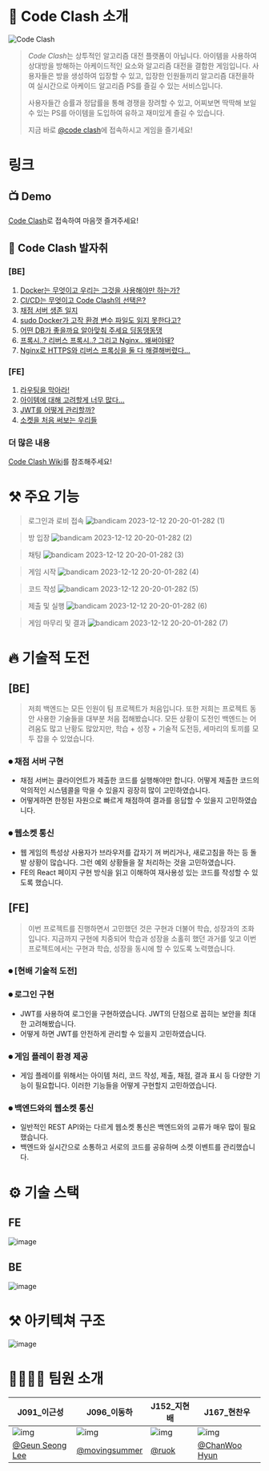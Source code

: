 # 🔎 Code Clash 소개

![Code Clash](https://user-images.githubusercontent.com/43944581/281335955-aa2882f9-c134-40a3-b506-b7ab42815543.png)

> *Code Clash*는 상투적인 알고리즘 대전 플랫폼이 아닙니다. 아이템을 사용하여 상대방을 방해하는 아케이드적인 요소와 알고리즘 대전을 결합한 게임입니다.
> 사용자들은 방을 생성하여 입장할 수 있고, 입장한 인원들끼리 알고리즘 대전을하여 실시간으로 아케이드 알고리즘 PS를 즐길 수 있는 서비스입니다.
>
> 사용자들간 승률과 정답률을 통해 경쟁을 장려할 수 있고, 어찌보면 딱딱해 보일 수 있는 PS를 아이템을 도입하여 유하고 재미있게 즐길 수 있습니다.
>
> 지금 바로 [@code clash](https://codeclash.site)에 접속하시고 게임을 즐기세요!

# 링크

## 📺 Demo

[Code Clash](https://codeclash.site/)로 접속하여 마음껏 즐겨주세요!

## 🥾 Code Clash 발자취

### [BE]

1. [Docker는 무엇이고 우리는 그것을 사용해야만 하는가?](https://github.com/boostcampwm2023/web06-CodeClash/wiki/Docker%EB%8A%94-%EB%AC%B4%EC%97%87%EC%9D%B4%EA%B3%A0-%EC%9A%B0%EB%A6%AC%EB%8A%94-%EA%B7%B8%EA%B2%83%EC%9D%84-%EC%82%AC%EC%9A%A9%ED%95%B4%EC%95%BC%EB%A7%8C-%ED%95%98%EB%8A%94%EA%B0%80%3F)
2. [CI/CD는 무엇이고 Code Clash의 선택은?](https://github.com/boostcampwm2023/web06-CodeClash/wiki/CI-CD-%EB%AC%B8%EC%84%9C)
3. [채점 서버 생존 일지](https://github.com/boostcampwm2023/web06-CodeClash/wiki/scoring-server-%EA%B8%B0%EB%A1%9D)
4. [sudo Docker가 고작 환경 변수 파일도 읽지 못한다고?](https://github.com/boostcampwm2023/web06-CodeClash/wiki/%ED%99%98%EA%B2%BD-%EB%B3%80%EC%88%98-%ED%8C%8C%EC%9D%BC%EC%9D%84-%EB%8F%84%EC%BB%A4%EA%B0%80-%EC%9D%BD%EC%A7%80-%EB%AA%BB%ED%95%98%EB%8A%94-%ED%8A%B8%EB%9F%AC%EB%B8%94-%EC%8A%88%ED%8C%85-%EA%B8%B0%EB%A1%9D)
5. [어떤 DB가 좋을까요 알아맞춰 주세요 딩동댕동댕](https://github.com/boostcampwm2023/web06-CodeClash/wiki/%EB%8D%B0%EC%9D%B4%ED%84%B0%EB%B2%A0%EC%9D%B4%EC%8A%A4-%EC%84%A0%ED%83%9D%EA%B3%BC-%EC%9D%B4%EC%9C%A0)
6. [프록시..? 리버스 프록시..? 그리고 Nginx.. 왜써야돼?](https://github.com/boostcampwm2023/web06-CodeClash/wiki/Nginx%EB%8A%94-%EB%AC%B4%EC%97%87%EC%9D%B4%EA%B3%A0,-%EC%9A%B0%EB%A6%AC%EC%9D%98-%ED%94%84%EB%A1%9C%EC%A0%9D%ED%8A%B8-%EA%B5%AC%EC%84%B1%EC%97%90-%EC%9E%88%EC%96%B4%EC%84%9C-%EC%84%A0%ED%83%9D%EC%9D%BC%EA%B9%8C-%ED%95%84%EC%88%98%EC%9D%BC%EA%B9%8C%3F)
7. [Nginx로 HTTPS와 리버스 프록싱을 둘 다 해결해버렸다...](https://github.com/boostcampwm2023/web06-CodeClash/wiki/nginx%EC%97%90-https-%EC%84%A4%EC%A0%95%ED%95%98%EA%B8%B0)

### [FE]

1. [라우팅을 막아라!](https://github.com/boostcampwm2023/web06-CodeClash/wiki/%EC%9D%B4%EC%83%81%ED%95%9C-%EB%9D%BC%EC%9A%B0%ED%8C%85%EC%9D%84-%EB%A7%89%EC%95%84%EB%9D%BC)
2. [아이템에 대해 고려할게 너무 많다...](<https://github.com/boostcampwm2023/web06-CodeClash/wiki/%EC%95%84%EC%9D%B4%ED%85%9C%EC%9D%84-%EA%B4%80%EB%A6%AC%ED%95%98%EB%8A%94-%EB%B0%A9%EB%B2%95%EC%97%90-%EA%B4%80%ED%95%98%EC%97%AC(%EB%AC%B8%EC%A0%9C-%ED%95%B4%EA%B2%B0%EC%A4%91)>)
3. [JWT를 어떻게 관리할까?](https://github.com/boostcampwm2023/web06-CodeClash/wiki/%EB%A1%9C%EA%B7%B8%EC%9D%B8%EC%97%90-%EA%B4%80%ED%95%98%EC%97%AC)
4. [소켓을 처음 써보는 우리들](https://github.com/boostcampwm2023/web06-CodeClash/wiki/%EC%86%8C%EC%BC%93-%EC%9D%B4%EB%B2%A4%ED%8A%B8-%EA%B4%80%EB%A6%AC)

### 더 많은 내용

[Code Clash Wiki](https://github.com/boostcampwm2023/web06-CodeClash/wiki)를 참조해주세요!

# ⚒️ 주요 기능

> 로그인과 로비 접속
> ![bandicam 2023-12-12 20-20-01-282 (1)](https://github.com/boostcampwm2023/web06-CodeClash/assets/77053595/c5b430d1-a375-4760-a38f-8f10586003d5)

> 방 입장
> ![bandicam 2023-12-12 20-20-01-282 (2)](https://github.com/boostcampwm2023/web06-CodeClash/assets/77053595/4e3145a6-c656-4fd6-be80-82c201c348cd)

> 채팅
> ![bandicam 2023-12-12 20-20-01-282 (3)](https://github.com/boostcampwm2023/web06-CodeClash/assets/77053595/ce30dc2c-2f23-4238-b61e-039fb8cc1c18)

> 게임 시작
> ![bandicam 2023-12-12 20-20-01-282 (4)](https://github.com/boostcampwm2023/web06-CodeClash/assets/77053595/8a6db8fc-5733-447b-b9c6-44bcd87a102e)

> 코드 작성
> ![bandicam 2023-12-12 20-20-01-282 (5)](https://github.com/boostcampwm2023/web06-CodeClash/assets/77053595/dd791286-964c-4647-84a2-79e39f57f2eb)

> 제출 및 실행
> ![bandicam 2023-12-12 20-20-01-282 (6)](https://github.com/boostcampwm2023/web06-CodeClash/assets/77053595/bf5b1d33-32a6-4a08-b3ba-2f4ca1ecc68a)

> 게임 마무리 및 결과
> ![bandicam 2023-12-12 20-20-01-282 (7)](https://github.com/boostcampwm2023/web06-CodeClash/assets/77053595/abccb269-8b4f-4d9f-bfab-c0dfcf14653c)

# 🔥 기술적 도전

## [BE]

> 저희 백엔드는 모든 인원이 팀 프로젝트가 처음입니다. 또한 저희는 프로젝트 동안 사용한 기술들을 대부분 처음 접해봤습니다.
> 모든 상황이 도전인 백엔드는 어려움도 많고 난황도 많았지만, 학습 + 성장 + 기술적 도전등, 세마리의 토끼를 모두 잡을 수 있었습니다.

### ⏺ 채점 서버 구현

-   채점 서버는 클라이언트가 제출한 코드를 실행해야만 합니다. 어떻게 제출한 코드의 악의적인 시스템콜을 막을 수 있을지 굉장히 많이 고민하였습니다.
-   어떻게하면 한정된 자원으로 빠르게 채점하여 결과를 응답할 수 있을지 고민하였습니다.

### ⏺ 웹소켓 통신

-   웹 게임의 특성상 사용자가 브라우저를 갑자기 꺼 버리거나, 새로고침을 하는 등 돌발 상황이 많습니다. 그런 예외 상황들을 잘 처리하는 것을 고민하였습니다.
-   FE의 React 페이지 구현 방식을 읽고 이해하여 재사용성 있는 코드를 작성할 수 있도록 했습니다.

## [FE]

> 이번 프로젝트를 진행하면서 고민했던 것은 구현과 더불어 학습, 성장과의 조화입니다. 지금까지 구현에 치중되어 학습과 성장을 소홀히 했던 과거를 잊고 이번 프로젝트에서는 구현과 학습, 성장을 동시에 할 수 있도록 노력했습니다.

### ⏺ [현배 기술적 도전]

### ⏺ 로그인 구현

-   JWT를 사용하여 로그인을 구현하였습니다. JWT의 단점으로 꼽히는 보안을 최대한 고려해봤습니다.
-   어떻게 하면 JWT를 안전하게 관리할 수 있을지 고민하였습니다.

### ⏺ 게임 플레이 환경 제공

-   게임 플레이를 위해서는 아이템 처리, 코드 작성, 제출, 채점, 결과 표시 등 다양한 기능이 필요합니다. 이러한 기능들을 어떻게 구현할지 고민하였습니다.

### ⏺ 백엔드와의 웹소켓 통신

-   일반적인 REST API와는 다르게 웹소켓 통신은 백엔드와의 교류가 매우 많이 필요했습니다.
-   백엔드와 실시간으로 소통하고 서로의 코드를 공유하며 소켓 이벤트를 관리했습니다.

# ⚙️ 기술 스택

## FE

![image](https://github.com/boostcampwm2023/web06-CodeClash/assets/77053595/8690cd01-24cf-48cb-a5df-22a3d00d6c71)

## BE

![image](https://github.com/boostcampwm2023/web06-CodeClash/assets/77053595/c3f9cf7a-4b00-4eaa-8827-1d3d5d054576)

# ⚒️ 아키텍쳐 구조

![image](https://github.com/boostcampwm2023/web06-CodeClash/assets/77053595/349024e7-af56-4741-a015-03a441bbe8f5)

# 👨‍👩‍👧‍👦 팀원 소개

| J091\_이근성                                                 | J096\_이동하                                                  | J152\_지현배                                                 | J167\_현찬우                                                 |
| ------------------------------------------------------------ | ------------------------------------------------------------- | ------------------------------------------------------------ | ------------------------------------------------------------ |
| ![img](https://avatars.githubusercontent.com/u/79559361?v=4) | ![img](https://avatars.githubusercontent.com/u/111179843?v=4) | ![img](https://avatars.githubusercontent.com/u/43944581?v=4) | ![img](https://avatars.githubusercontent.com/u/77053595?v=4) |
| [@Geun Seong Lee](https://github.com/LEEGURTS)               | [@movingsummer](https://github.com/movingsummer)              | [@ruok](https://github.com/ruokic)                           | [@ChanWoo Hyun](https://github.com/h9661)                    |

